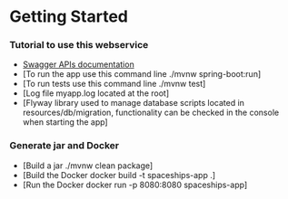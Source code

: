 # Getting Started

### Tutorial to use this webservice

* [Swagger APIs documentation](http://localhost:8080/swagger-ui.html)
* [To run the app use this command line ./mvnw spring-boot:run]
* [To run tests use this command line ./mvnw test]
* [Log file myapp.log located at the root]
* [Flyway library used to manage database scripts located in resources/db/migration, functionality can be checked in the console when starting the app]

### Generate jar and Docker
* [Build a jar ./mvnw clean package]
* [Build the Docker docker build -t spaceships-app .]
* [Run the Docker docker run -p 8080:8080 spaceships-app]
